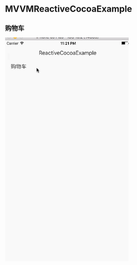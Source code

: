 # MVVMReactiveCocoaExample

## 购物车

![shopCarGif](https://raw.githubusercontent.com/EvoIos/MVVMReactiveCocoaExample/master/img/shopCarExample.gif)

